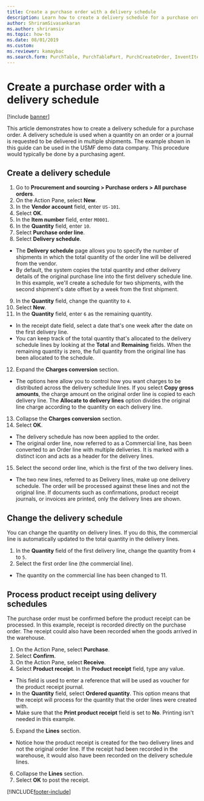 ```yaml
--- 
title: Create a purchase order with a delivery schedule
description: Learn how to create a delivery schedule for a purchase order, including a step-by-step process using the USMF demo data company. 
author: ShriramSivasankaran
ms.author: shriramsiv
ms.topic: how-to
ms.date: 08/01/2019
ms.custom:
ms.reviewer: kamaybac   
ms.search.form: PurchTable, PurchTablePart, PurchCreateOrder, InventItemIdLookupPurchase, PurchDeliverySchedule, PurchEditLines 
---
```


# Create a purchase order with a delivery schedule

[!include [banner](../../includes/banner.md)]

This article demonstrates how to create a delivery schedule for a purchase order. A delivery schedule is used when a quantity on an order or a journal is requested to be delivered in multiple shipments. The example shown in this guide can be used in the USMF demo data company. This procedure would typically be done by a purchasing agent.

## Create a delivery schedule
1. Go to **Procurement and sourcing > Purchase orders > All purchase orders**.
2. On the Action Pane, select **New**.
3. In the **Vendor account** field, enter `US-101`.
4. Select **OK**.
5. In the **Item number** field, enter `M0001`.
6. In the **Quantity** field, enter `10`.
7. Select **Purchase order line**.
8. Select **Delivery schedule**.
- The **Delivery schedule** page allows you to specify the number of shipments in which the total quantity of the order line will be delivered from the vendor.  
- By default, the system copies the total quantity and other delivery details of the original purchase line into the first delivery schedule line. In this example, we'll create a schedule for two shipments, with the second shipment's date offset by a week from the first shipment.  
9. In the **Quantity** field, change the quantity to `4`.
10. Select **New**.
11. In the **Quantity** field, enter `6` as the remaining quantity.
- In the receipt date field, select a date that's one week after the date on the first delivery line.  
- You can keep track of the total quantity that's allocated to the delivery schedule lines by looking at the **Total** and **Remaining** fields. When the remaining quantity is zero, the full quantity from the original line has been allocated to the schedule.  
12. Expand the **Charges conversion** section.
- The options here allow you to control how you want charges to be distributed across the delivery schedule lines. If you select **Copy gross amounts**, the charge amount on the original order line is copied to each delivery line. The **Allocate to delivery lines** option divides the original line charge according to the quantity on each delivery line.  
13. Collapse the **Charges conversion** section.
14. Select **OK**.
- The delivery schedule has now been applied to the order.  
- The original order line, now referred to as a Commercial line, has been converted to an Order line with multiple deliveries. It is marked with a distinct icon and acts as a header for the delivery lines.  
15. Select the second order line, which is the first of the two delivery lines.
- The two new lines, referred to as Delivery lines, make up one delivery schedule. The order will be processed against these lines and not the original line. If documents such as confirmations, product receipt journals, or invoices are printed, only the delivery lines are shown.  

## Change the delivery schedule
You can change the quantity on delivery lines. If you do this, the commercial line is automatically updated to the total quantity in the delivery lines.  
1. In the **Quantity** field of the first delivery line, change the quantity from `4` to `5`.
2. Select the first order line (the commercial line).  
- The quantity on the commercial line has been changed to 11.  

## Process product receipt using delivery schedules
The purchase order must be confirmed before the product receipt can be processed. In this example, receipt is recorded directly on the purchase order. The receipt could also have been recorded when the goods arrived in the warehouse.  
1. On the Action Pane, select **Purchase**.
2. Select **Confirm**.
3. On the Action Pane, select **Receive**.
4. Select **Product receipt**. In the **Product receipt** field, type any value.
- This field is used to enter a reference that will be used as voucher for the product receipt journal.  
- In the **Quantity** field, select **Ordered quantity**. This option means that the receipt will process for the quantity that the order lines were created with.  
- Make sure that the **Print product receipt** field is set to **No**. Printing isn't needed in this example.  
5. Expand the **Lines** section.
- Notice how the product receipt is created for the two delivery lines and not the original order line. If the receipt had been recorded in the warehouse, it would also have been recorded on the delivery schedule lines.  
6. Collapse the **Lines** section.
7. Select **OK** to post the receipt.



[!INCLUDE[footer-include](../../../includes/footer-banner.md)]